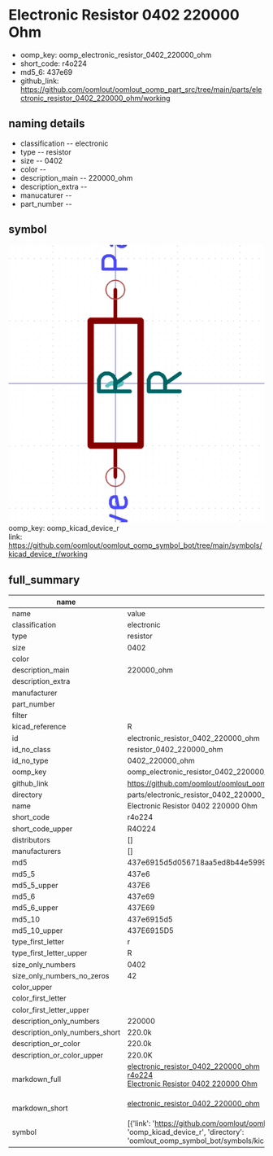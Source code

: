 # Electronic Resistor 0402 220000 Ohm

  
* oomp_key: oomp_electronic_resistor_0402_220000_ohm 
* short_code: r4o224
* md5_6: 437e69  
* github_link: https://github.com/oomlout/oomlout_oomp_part_src/tree/main/parts/electronic_resistor_0402_220000_ohm/working  
## naming details
* classification -- electronic
* type -- resistor
* size -- 0402
* color -- 
* description_main -- 220000_ohm
* description_extra -- 
* manucaturer -- 
* part_number -- 



## symbol

![](symbol/0/working/working_600.png)  
oomp_key: oomp_kicad_device_r  
link: https://github.com/oomlout/oomlout_oomp_symbol_bot/tree/main/symbols/kicad_device_r/working  


## full_summary
| name | value | 
| --- | --- | 
| name | value | 
| classification | electronic | 
| type | resistor | 
| size | 0402 | 
| color |  | 
| description_main | 220000_ohm | 
| description_extra |  | 
| manufacturer |  | 
| part_number |  | 
| filter |  | 
| kicad_reference | R | 
| id | electronic_resistor_0402_220000_ohm | 
| id_no_class | resistor_0402_220000_ohm | 
| id_no_type | 0402_220000_ohm | 
| oomp_key | oomp_electronic_resistor_0402_220000_ohm | 
| github_link | https://github.com/oomlout/oomlout_oomp_part_src/tree/main/parts/electronic_resistor_0402_220000_ohm/working | 
| directory | parts/electronic_resistor_0402_220000_ohm | 
| name | Electronic Resistor 0402 220000 Ohm | 
| short_code | r4o224 | 
| short_code_upper | R4O224 | 
| distributors | [] | 
| manufacturers | [] | 
| md5 | 437e6915d5d056718aa5ed8b44e5999d | 
| md5_5 | 437e6 | 
| md5_5_upper | 437E6 | 
| md5_6 | 437e69 | 
| md5_6_upper | 437E69 | 
| md5_10 | 437e6915d5 | 
| md5_10_upper | 437E6915D5 | 
| type_first_letter | r | 
| type_first_letter_upper | R | 
| size_only_numbers | 0402 | 
| size_only_numbers_no_zeros | 42 | 
| color_upper |  | 
| color_first_letter |  | 
| color_first_letter_upper |  | 
| description_only_numbers | 220000 | 
| description_only_numbers_short | 220.0k | 
| description_or_color | 220.0k | 
| description_or_color_upper | 220.0K | 
| markdown_full | [electronic_resistor_0402_220000_ohm](https://github.com/oomlout/oomlout_oomp_part_src/tree/main/parts/electronic_resistor_0402_220000_ohm/working)<br>[r4o224](https://github.com/oomlout/oomlout_oomp_part_src/tree/main/parts/electronic_resistor_0402_220000_ohm/working)<br>[Electronic Resistor 0402 220000 Ohm](https://github.com/oomlout/oomlout_oomp_part_src/tree/main/parts/electronic_resistor_0402_220000_ohm/working)<br><br> | 
| markdown_short | [electronic_resistor_0402_220000_ohm](https://github.com/oomlout/oomlout_oomp_part_src/tree/main/parts/electronic_resistor_0402_220000_ohm/working)<br><br> | 
| symbol | [{'link': 'https://github.com/oomlout/oomlout_oomp_symbol_bot/tree/main/symbols/kicad_device_r', 'oomp_key': 'oomp_kicad_device_r', 'directory': 'oomlout_oomp_symbol_bot/symbols/kicad_device_r//working/working.kicad_sym'}] | 
